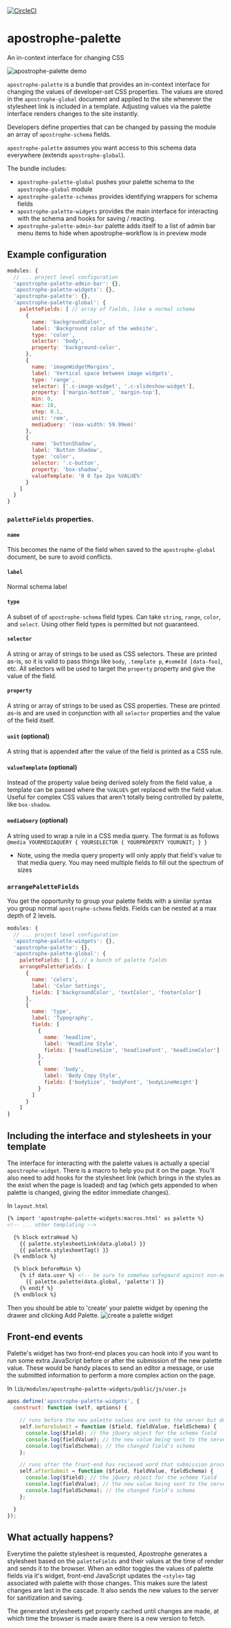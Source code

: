 [![CircleCI](https://circleci.com/gh/apostrophecms/apostrophe-palette/tree/master.svg?style=svg)](https://circleci.com/gh/apostrophecms/apostrophe-palette/tree/master)

# apostrophe-palette
An in-context interface for changing CSS

![apostrophe-palette demo](images/crocus-demo.gif)

`apostrophe-palette` is a bundle that provides an in-context interface for changing the values of developer-set CSS properties. The values are stored in the `apostrophe-global` document and applied to the site whenever the stylesheet link is included in a template. Adjusting values via the palette interface renders changes to the site instantly.

Developers define properties that can be changed by passing the module an array of `apostrophe-schema` fields.

`apostrophe-palette` assumes you want access to this schema data everywhere (extends `apostrophe-global`).

The bundle includes:
- `apostrophe-palette-global` pushes your palette schema to the `apostrophe-global` module
- `apostrophe-palette-schemas` provides identifying wrappers for schema fields
- `apostrophe-palette-widgets` provides the main interface for interacting with the schema and hooks for saving / reacting.
- `apostrophe-palette-admin-bar` palette adds itself to a list of admin bar menu items to hide when apostrophe-workflow is in preview mode

## Example configuration

```javascript
modules: {
  // ... project level configuration
  'apostrophe-palette-admin-bar': {},
  'apostrophe-palette-widgets': {},
  'apostrophe-palette': {},
  'apostrophe-palette-global': {
    paletteFields: [ // array of fields, like a normal schema
      {
        name: 'backgroundColor',
        label: 'Background color of the website',
        type: 'color',
        selector: 'body',
        property: 'background-color',
      },
      {
        name: 'imageWidgetMargins',
        label: 'Vertical space between image widgets',
        type: 'range',
        selector: ['.c-image-widget', '.c-slideshow-widget'],
        property: ['margin-bottom', 'margin-top'],
        min: 0,
        max: 10,
        step: 0.1,
        unit: 'rem',
        mediaQuery: '(max-width: 59.99em)'
      },
      {
        name: 'buttonShadow',
        label: 'Button Shadow',
        type: 'color',
        selector: '.c-button',
        property: 'box-shadow',
        valueTemplate: '0 0 7px 2px %VALUE%'
      }
    ]
  }
}
```

### `paletteFields` properties.

#### `name`
This becomes the name of the field when saved to the `apostrophe-global` document, be sure to avoid conflicts.

#### `label`
Normal schema label

#### `type`
A subset of of `apostrophe-schema` field types. Can take `string`, `range`, `color`, and `select`. Using other field types is permitted but not guaranteed.

#### `selector`
A string or array of strings to be used as CSS selectors. These are printed as-is, so it is valid to pass things like `body`, `.template p`, `#someId [data-foo]`, etc. All selectors will be used to target the `property` property and give the value of the field.

#### `property`
A string or array of strings to be used as CSS properties. These are printed as-is and are used in conjunction with all `selector` properties and the value of the field itself.

#### `unit` (optional)
A string that is appended after the value of the field is printed as a CSS rule.

#### `valueTemplate` (optional)
Instead of the property value being derived solely from the field value, a template can be passed where the `%VALUE%` get replaced with the field value. Useful for complex CSS values that aren't totally being controlled by palette, like `box-shadow`.

#### `mediaQuery` (optional)
A string used to wrap a rule in a CSS media query. The format is as follows `@media YOURMEDIAQUERY { YOURSELECTOR { YOURPROPERTY YOURUNIT; } }`
- Note, using the media query property will only apply that field's value to that media query. You may need multiple fields to fill out the spectrum of sizes


### `arrangePaletteFields`
You get the opportunity to group your palette fields with a similar syntax you group normal `apostrophe-schema` fields. Fields can be nested at a max depth of 2 levels.

```javascript
modules: {
  // ... project level configuration
  'apostrophe-palette-widgets': {},
  'apostrophe-palette': {},
  'apostrophe-palette-global': {
    paletteFields: [ ], // a bunch of palette fields
    arrangePaletteFields: [
      {
        name: 'colors',
        label: 'Color Settings',
        fields: ['backgroundColor', 'textColor', 'footerColor']
      },
      {
        name: 'type',
        label: 'Typography',
        fields: [
          {
            name: 'headline',
            label: 'Headline Style',
            fields: ['headlineSize', 'headlineFont', 'headlineColor']
          },
          {
            name: 'body',
            label: 'Body Copy Style',
            fields: ['bodySize', 'bodyFont', 'bodyLineHeight']
          }
        ]
      }
    ]
}
```

## Including the interface and stylesheets in your template
The interface for interacting with the palette values is actually a special `apostrophe-widget`. There is a macro to help you put it on the page. You'll also need to add hooks for the stylesheet link (which brings in the styles as the exist when the page is loaded) and tag (which gets appended to when palette is changed, giving the editor immediate changes).

In `layout.html`

```html
{% import 'apostrophe-palette-widgets:macros.html' as palette %}
<!-- ... other templating -->

  {% block extraHead %}
    {{ palette.stylesheetLink(data.global) }}
    {{ palette.stylesheetTag() }}
  {% endblock %}

  {% block beforeMain %}
    {% if data.user %} <!-- be sure to somehow safegaurd against non-editor situations, as performance could unnecessarily suffer -->
      {{ palette.palette(data.global, 'palette') }}
    {% endif %}
  {% endblock %}
```

Then you should be able to 'create' your palette widget by opening the drawer and clicking Add Palette.
![create a palette widget](images/palette.gif)

## Front-end events
Palette's widget has two front-end places you can hook into if you want to run some extra JavaScript before or after the submission of the new palette value. These would be handy places to send an editor a message, or use the submitted information to perform a more complex action on the page.

In `lib/modules/apostrophe-palette-widgets/public/js/user.js`

```js
apos.define('apostrophe-palette-widgets', {
  construct: function (self, options) {

    // runs before the new palette values are sent to the server but does not block it
    self.beforeSubmit = function ($field, fieldValue, fieldSchema) {
      console.log($field); // the jQuery object for the schema field
      console.log(fieldValue); // the new value being sent to the server
      console.log(fieldSchema); // the changed field's schema
    };

    // runs after the front-end has recieved word that submission process has completed
    self.afterSubmit = function ($field, fieldValue, fieldSchema) {
      console.log($field); // the jQuery object for the schema field
      console.log(fieldValue); // the new value being sent to the server
      console.log(fieldSchema); // the changed field's schema
    };

  }
});
```

## What actually happens?
Everytime the palette stylesheet is requested, Apostrophe generates a stylesheet based on the `paletteFields` and their values at the time of render and sends it to the browser. When an editor toggles the values of palette fields via it's widget, front-end JavaScript updates the `<style>` tag associated with palette with those changes. This makes sure the latest changes are last in the cascade. It also sends the new values to the server for sanitization and saving.

The generated stylesheets get properly cached until changes are made, at which time the browser is made aware there is a new version to fetch.
